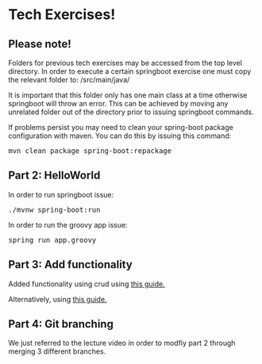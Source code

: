 <h1>
Tech Exercises!
</h1>

<h2>
Please note!
</h2>

<p>
Folders for previous tech exercises may be accessed from the top level directory. In order to execute a certain springboot exercise one must copy the relevant folder to: /src/main/java/
</p>
<p>
It is important that this folder only has one main class at a time otherwise springboot will throw an error. This can be achieved by moving any unrelated folder out of the directory prior to issuing springboot commands.
</p>
<p>
If problems persist you may need to clean your spring-boot package configuration with maven. You can do this by issuing this command:
</p>

<pre>
mvn clean package spring-boot:repackage 
</pre>

<h2>
Part 2: HelloWorld
</h2>

<p>
In order to run springboot issue:
</p>

<pre>
./mvnw spring-boot:run
</pre>

<p>
In order to run the groovy app issue:
</p>

<pre>
spring run app.groovy
</pre>

<h2>
Part 3: Add functionality
</h2>

<p>
Added functionality using crud using <a href="https://www.baeldung.com/spring-boot-crud-thymeleaf">this guide.</a>
</p>

<p>
Alternatively, using <a href="https://javapointers.com/spring/spring-boot/simple-spring-boot-web-application-using-maven/">this guide.</a>
</p>

<h2>
Part 4: Git branching
</h2>

<p>
We just referred to the lecture video in order to modfiy part 2 through merging 3 different branches.
</p>

